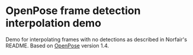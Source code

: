 # OpenPose frame detection interpolation demo

Demo for interpolating frames with no detections as described in Norfair's README. Based on [OpenPose](https://github.com/CMU-Perceptual-Computing-Lab/openpose) version 1.4.
